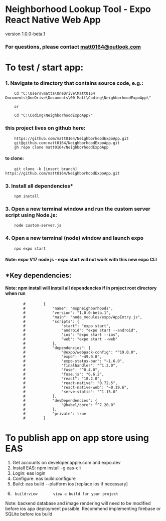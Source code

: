 # Neighborhood Lookup Tool - Expo React Native Web App
version 1.0.0-beta.1
### For questions, please contact matt0164@outlook.com

# To test / start app:

### 1.	Navigate to directory that contains source code, e.g.:
        Cd "C:\Users\matta\OneDrive\Matt0164 Documents\OneDrive\Documents\00 Matt\Coding\NeighborhoodExpoApp\"

        or

        Cd "C:\Coding\NeighborhoodExpoApp\"

### this project lives on github here:
        https://github.com/matt0164/NeighborhoodExpoApp.git
        git@github.com:matt0164/NeighborhoodExpoApp.git
        gh repo clone matt0164/NeighborhoodExpoApp

#### to clone:
        git clone -b [insert branch] https://github.com/matt0164/NeighborhoodExpoApp.git

### 3.  Install all dependencies*
        npm install

### 3.    Open a new terminal window and run the custom server script using Node.js:
        node custom-server.js

### 4.	Open a new terminal (node) window and launch expo
        npx expo start 
        
#### Note: expo V17 node js - expo start will not work with this new expo CLI

## *Key dependencies:
        
####        Note: npm install will install all dependencies if in project root directory when run

            #        {
            #            "name": "mspneighborhoods",
            #            "version": "1.0.0-beta.1",
            #            "main": "node_modules/expo/AppEntry.js",
            #            "scripts": {
            #                "start": "expo start",
            #                "android": "expo start --android",
            #                "ios": "expo start --ios",
            #                "web": "expo start --web"
            #            },
            #            "dependencies": {
            #                "@expo/webpack-config": "^19.0.0",
            #                "expo": "~49.0.8",
            #                "expo-status-bar": "~1.6.0",
            #                "finalhandler": "^1.2.0",
            #                "fuse": "^0.4.0",
            #                "fuse.js": "6.6.2",
            #                "react": "18.2.0",
            #                "react-native": "0.72.5",
            #                "react-native-web": "~0.19.6",
            #                "serve-static": "^1.15.0"
            #            },
            #            "devDependencies": {
            #                "@babel/core": "^7.20.0"
            #            },
            #            "private": true
            #        }


# To publish  app on app store using EAS

1.	Get accounts on developer.apple.com and expo.dev
2.	Install EAS: npm install -g eas-cli
3.	Login: eas login
4.	Configure: eas build:configure
5.	Build: eas build --platform ios [replace ios if necessary]
6.      build:view       view a build for your project

Note: backend database and image rendering will need to be modified before ios app deployment possible. Recommend implementing firebase or SQLite before ios build